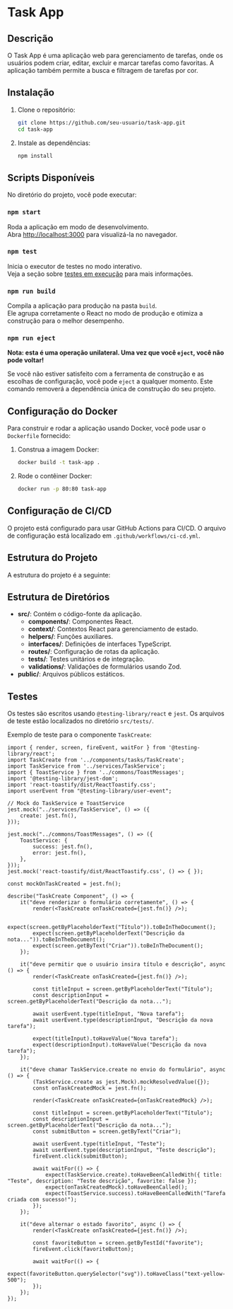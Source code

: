 # Task App
 
## Descrição

O Task App é uma aplicação web para gerenciamento de tarefas, onde os usuários podem criar, editar, excluir e marcar tarefas como favoritas. A aplicação também permite a busca e filtragem de tarefas por cor.

## Instalação

1. Clone o repositório:
    ```sh
    git clone https://github.com/seu-usuario/task-app.git
    cd task-app
    ```

2. Instale as dependências:
    ```sh
    npm install
    ```

## Scripts Disponíveis

No diretório do projeto, você pode executar:

### `npm start`

Roda a aplicação em modo de desenvolvimento.\
Abra [http://localhost:3000](http://localhost:3000) para visualizá-la no navegador.

### `npm test`

Inicia o executor de testes no modo interativo.\
Veja a seção sobre [testes em execução](https://facebook.github.io/create-react-app/docs/running-tests) para mais informações.

### `npm run build`

Compila a aplicação para produção na pasta `build`.\
Ele agrupa corretamente o React no modo de produção e otimiza a construção para o melhor desempenho.

### `npm run eject`

**Nota: esta é uma operação unilateral. Uma vez que você `eject`, você não pode voltar!**

Se você não estiver satisfeito com a ferramenta de construção e as escolhas de configuração, você pode `eject` a qualquer momento. Este comando removerá a dependência única de construção do seu projeto.

## Configuração do Docker

Para construir e rodar a aplicação usando Docker, você pode usar o `Dockerfile` fornecido:

1. Construa a imagem Docker:
    ```sh
    docker build -t task-app .
    ```

2. Rode o contêiner Docker:
    ```sh
    docker run -p 80:80 task-app
    ```

## Configuração de CI/CD

O projeto está configurado para usar GitHub Actions para CI/CD. O arquivo de configuração está localizado em `.github/workflows/ci-cd.yml`.

## Estrutura do Projeto

A estrutura do projeto é a seguinte:

## Estrutura de Diretórios

- **src/**: Contém o código-fonte da aplicação.
  - **components/**: Componentes React.
  - **context/**: Contextos React para gerenciamento de estado.
  - **helpers/**: Funções auxiliares.
  - **interfaces/**: Definições de interfaces TypeScript.
  - **routes/**: Configuração de rotas da aplicação.
  - **tests/**: Testes unitários e de integração.
  - **validations/**: Validações de formulários usando Zod.
- **public/**: Arquivos públicos estáticos.

## Testes

Os testes são escritos usando `@testing-library/react` e `jest`. Os arquivos de teste estão localizados no diretório `src/tests/`.

Exemplo de teste para o componente `TaskCreate`:

```tsx
import { render, screen, fireEvent, waitFor } from '@testing-library/react';
import TaskCreate from '../components/tasks/TaskCreate';
import TaskService from '../services/TaskService';
import { ToastService } from '../commons/ToastMessages';
import '@testing-library/jest-dom';
import 'react-toastify/dist/ReactToastify.css';
import userEvent from "@testing-library/user-event";

// Mock do TaskService e ToastService
jest.mock("../services/TaskService", () => ({
    create: jest.fn(),
}));

jest.mock("../commons/ToastMessages", () => ({
    ToastService: {
        success: jest.fn(),
        error: jest.fn(),
    },
}));
jest.mock('react-toastify/dist/ReactToastify.css', () => { });

const mockOnTaskCreated = jest.fn();

describe("TaskCreate Component", () => {
    it("deve renderizar o formulário corretamente", () => {
        render(<TaskCreate onTaskCreated={jest.fn()} />);

        expect(screen.getByPlaceholderText("Título")).toBeInTheDocument();
        expect(screen.getByPlaceholderText("Descrição da nota...")).toBeInTheDocument();
        expect(screen.getByText("Criar")).toBeInTheDocument();
    });

    it("deve permitir que o usuário insira título e descrição", async () => {
        render(<TaskCreate onTaskCreated={jest.fn()} />);

        const titleInput = screen.getByPlaceholderText("Título");
        const descriptionInput = screen.getByPlaceholderText("Descrição da nota...");

        await userEvent.type(titleInput, "Nova tarefa");
        await userEvent.type(descriptionInput, "Descrição da nova tarefa");

        expect(titleInput).toHaveValue("Nova tarefa");
        expect(descriptionInput).toHaveValue("Descrição da nova tarefa");
    });

    it("deve chamar TaskService.create no envio do formulário", async () => {
        (TaskService.create as jest.Mock).mockResolvedValue({});
        const onTaskCreatedMock = jest.fn();

        render(<TaskCreate onTaskCreated={onTaskCreatedMock} />);

        const titleInput = screen.getByPlaceholderText("Título");
        const descriptionInput = screen.getByPlaceholderText("Descrição da nota...");
        const submitButton = screen.getByText("Criar");

        await userEvent.type(titleInput, "Teste");
        await userEvent.type(descriptionInput, "Teste descrição");
        fireEvent.click(submitButton);

        await waitFor(() => {
            expect(TaskService.create).toHaveBeenCalledWith({ title: "Teste", description: "Teste descrição", favorite: false });
            expect(onTaskCreatedMock).toHaveBeenCalled();
            expect(ToastService.success).toHaveBeenCalledWith("Tarefa criada com sucesso!");
        });
    });

    it("deve alternar o estado favorito", async () => {
        render(<TaskCreate onTaskCreated={jest.fn()} />);

        const favoriteButton = screen.getByTestId("favorite");
        fireEvent.click(favoriteButton);

        await waitFor(() => {
            expect(favoriteButton.querySelector("svg")).toHaveClass("text-yellow-500");
        });
    });
});



